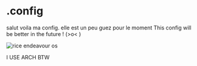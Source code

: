 # .config
salut voila ma config.
elle est un peu guez pour le moment
This config will be better in the future ! (>o< )

![rice endeavour os](~/Picutre/rice-git-hub/2025-08-20-144057_hyprshot.png)





















I USE ARCH BTW
